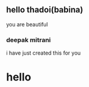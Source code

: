 ## hello thadoi(babina)
you are beautiful

### deepak mitrani
i have just created this for you

# hello 
